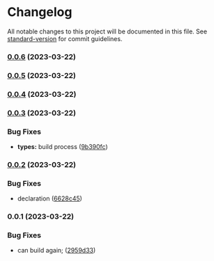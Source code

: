 # Changelog

All notable changes to this project will be documented in this file. See [standard-version](https://github.com/conventional-changelog/standard-version) for commit guidelines.

### [0.0.6](https://github.com/BKeanu1989/vue-custom-toasts-plugin/compare/v0.0.5...v0.0.6) (2023-03-22)

### [0.0.5](https://github.com/BKeanu1989/vue-custom-toasts-plugin/compare/v0.0.4...v0.0.5) (2023-03-22)

### [0.0.4](https://github.com/BKeanu1989/vue-custom-toasts-plugin/compare/v0.0.3...v0.0.4) (2023-03-22)

### [0.0.3](https://github.com/BKeanu1989/vue-custom-toasts-plugin/compare/v0.0.2...v0.0.3) (2023-03-22)


### Bug Fixes

* **types:** build process ([9b390fc](https://github.com/BKeanu1989/vue-custom-toasts-plugin/commit/9b390fc5ac183810c82f5f88d96eafc19b3d5500))

### [0.0.2](https://github.com/BKeanu1989/vue-custom-toasts-plugin/compare/v0.0.1...v0.0.2) (2023-03-22)


### Bug Fixes

* declaration ([6628c45](https://github.com/BKeanu1989/vue-custom-toasts-plugin/commit/6628c45e9073eb712ccd6cc77788752888103157))

### 0.0.1 (2023-03-22)


### Bug Fixes

* can build again; ([2959d33](https://github.com/BKeanu1989/vue-custom-toasts-plugin/commit/2959d336b888f0f3d5cec353de80d9b8492fdc1b))
